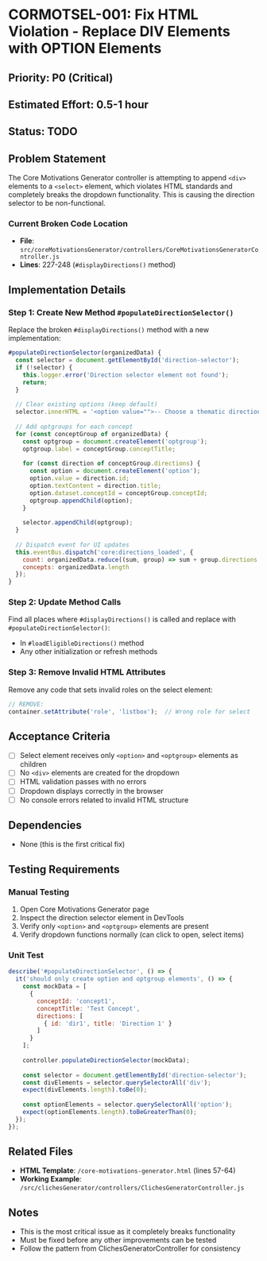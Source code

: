 # CORMOTSEL-001: Fix HTML Violation - Replace DIV Elements with OPTION Elements

## Priority: P0 (Critical)
## Estimated Effort: 0.5-1 hour
## Status: TODO

## Problem Statement
The Core Motivations Generator controller is attempting to append `<div>` elements to a `<select>` element, which violates HTML standards and completely breaks the dropdown functionality. This is causing the direction selector to be non-functional.

### Current Broken Code Location
- **File**: `src/coreMotivationsGenerator/controllers/CoreMotivationsGeneratorController.js`
- **Lines**: 227-248 (`#displayDirections()` method)

## Implementation Details

### Step 1: Create New Method `#populateDirectionSelector()`
Replace the broken `#displayDirections()` method with a new implementation:

```javascript
#populateDirectionSelector(organizedData) {
  const selector = document.getElementById('direction-selector');
  if (!selector) {
    this.logger.error('Direction selector element not found');
    return;
  }
  
  // Clear existing options (keep default)
  selector.innerHTML = '<option value="">-- Choose a thematic direction --</option>';
  
  // Add optgroups for each concept
  for (const conceptGroup of organizedData) {
    const optgroup = document.createElement('optgroup');
    optgroup.label = conceptGroup.conceptTitle;
    
    for (const direction of conceptGroup.directions) {
      const option = document.createElement('option');
      option.value = direction.id;
      option.textContent = direction.title;
      option.dataset.conceptId = conceptGroup.conceptId;
      optgroup.appendChild(option);
    }
    
    selector.appendChild(optgroup);
  }
  
  // Dispatch event for UI updates
  this.eventBus.dispatch('core:directions_loaded', {
    count: organizedData.reduce((sum, group) => sum + group.directions.length, 0),
    concepts: organizedData.length
  });
}
```

### Step 2: Update Method Calls
Find all places where `#displayDirections()` is called and replace with `#populateDirectionSelector()`:
- In `#loadEligibleDirections()` method
- Any other initialization or refresh methods

### Step 3: Remove Invalid HTML Attributes
Remove any code that sets invalid roles on the select element:
```javascript
// REMOVE:
container.setAttribute('role', 'listbox');  // Wrong role for select
```

## Acceptance Criteria
- [ ] Select element receives only `<option>` and `<optgroup>` elements as children
- [ ] No `<div>` elements are created for the dropdown
- [ ] HTML validation passes with no errors
- [ ] Dropdown displays correctly in the browser
- [ ] No console errors related to invalid HTML structure

## Dependencies
- None (this is the first critical fix)

## Testing Requirements

### Manual Testing
1. Open Core Motivations Generator page
2. Inspect the direction selector element in DevTools
3. Verify only `<option>` and `<optgroup>` elements are present
4. Verify dropdown functions normally (can click to open, select items)

### Unit Test
```javascript
describe('#populateDirectionSelector', () => {
  it('should only create option and optgroup elements', () => {
    const mockData = [
      {
        conceptId: 'concept1',
        conceptTitle: 'Test Concept',
        directions: [
          { id: 'dir1', title: 'Direction 1' }
        ]
      }
    ];
    
    controller.populateDirectionSelector(mockData);
    
    const selector = document.getElementById('direction-selector');
    const divElements = selector.querySelectorAll('div');
    expect(divElements.length).toBe(0);
    
    const optionElements = selector.querySelectorAll('option');
    expect(optionElements.length).toBeGreaterThan(0);
  });
});
```

## Related Files
- **HTML Template**: `/core-motivations-generator.html` (lines 57-64)
- **Working Example**: `/src/clichesGenerator/controllers/ClichesGeneratorController.js`

## Notes
- This is the most critical issue as it completely breaks functionality
- Must be fixed before any other improvements can be tested
- Follow the pattern from ClichesGeneratorController for consistency